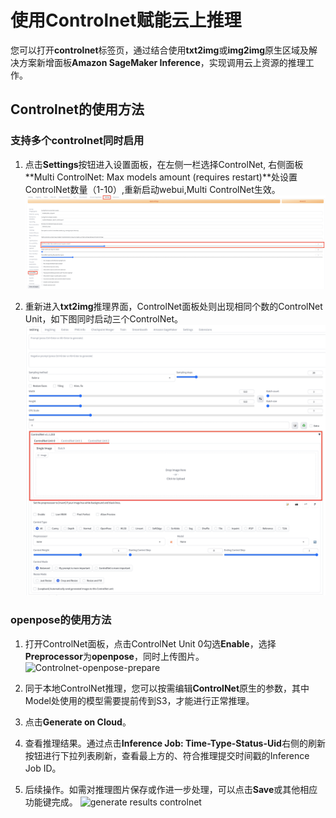 # 使用Controlnet赋能云上推理

您可以打开**controlnet**标签页，通过结合使用**txt2img**或**img2img**原生区域及解决方案新增面板**Amazon SageMaker Inference**，实现调用云上资源的推理工作。 


## Controlnet的使用方法

### 支持多个controlnet同时启用
1. 点击**Settings**按钮进入设置面板，在左侧一栏选择ControlNet, 右侧面板**Multi ControlNet: Max models amount (requires restart)**处设置ControlNet数量（1-10）,重新启动webui,Multi ControlNet生效。
![Setting-Controlnet](../images/setting-multi-controlnet.png)

2. 重新进入**txt2img**推理界面，ControlNet面板处则出现相同个数的ControlNet Unit，如下图同时启动三个ControlNet。
![Setting-Controlnet](../images/multi-controlnet-inference.png)

### openpose的使用方法
1. 打开ControlNet面板，点击ControlNet Unit 0勾选**Enable**，选择**Preprocessor**为**openpose**，同时上传图片。
 ![Controlnet-openpose-prepare](../images/controlnet-openpose-prepare.png)
    
2. 同于本地ControlNet推理，您可以按需编辑**ControlNet**原生的参数，其中Model处使用的模型需要提前传到S3，才能进行正常推理。
3. 点击**Generate on Cloud**。

4. 查看推理结果。通过点击**Inference Job: Time-Type-Status-Uid**右侧的刷新按钮进行下拉列表刷新，查看最上方的、符合推理提交时间戳的Inference Job ID。

5. 后续操作。如需对推理图片保存或作进一步处理，可以点击**Save**或其他相应功能键完成。
![generate results controlnet](../images/cute-dog-controlnet.png)

